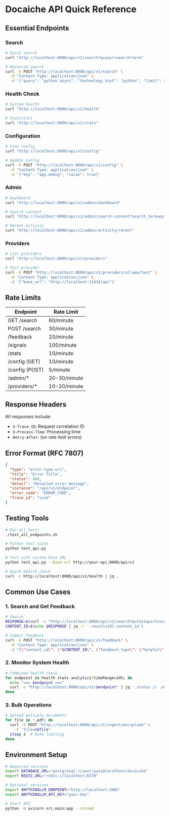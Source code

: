 # Docaiche API Quick Reference

## Essential Endpoints

### Search
```bash
# Quick search
curl "http://localhost:8000/api/v1/search?q=your+search+term"

# Advanced search
curl -X POST "http://localhost:8000/api/v1/search" \
  -H "Content-Type: application/json" \
  -d '{"query": "python async", "technology_hint": "python", "limit": 20}'
```

### Health Check
```bash
# System health
curl "http://localhost:8000/api/v1/health"

# Statistics
curl "http://localhost:8000/api/v1/stats"
```

### Configuration
```bash
# View config
curl "http://localhost:8000/api/v1/config"

# Update config
curl -X POST "http://localhost:8000/api/v1/config" \
  -H "Content-Type: application/json" \
  -d '{"key": "app.debug", "value": true}'
```

### Admin
```bash
# Dashboard
curl "http://localhost:8000/api/v1/admin/dashboard"

# Search content
curl "http://localhost:8000/api/v1/admin/search-content?search_term=python"

# Recent activity
curl "http://localhost:8000/api/v1/admin/activity/recent"
```

### Providers
```bash
# List providers
curl "http://localhost:8000/api/v1/providers"

# Test provider
curl -X POST "http://localhost:8000/api/v1/providers/ollama/test" \
  -H "Content-Type: application/json" \
  -d '{"base_url": "http://localhost:11434/api"}'
```

## Rate Limits

| Endpoint | Rate Limit |
|----------|-----------|
| GET /search | 60/minute |
| POST /search | 30/minute |
| /feedback | 20/minute |
| /signals | 100/minute |
| /stats | 10/minute |
| /config (GET) | 10/minute |
| /config (POST) | 5/minute |
| /admin/* | 20-30/minute |
| /providers/* | 10-20/minute |

## Response Headers

All responses include:
- `X-Trace-ID`: Request correlation ID
- `X-Process-Time`: Processing time
- `Retry-After`: (on rate limit errors)

## Error Format (RFC 7807)

```json
{
  "type": "error-type-uri",
  "title": "Error Title",
  "status": 400,
  "detail": "Detailed error message",
  "instance": "/api/v1/endpoint",
  "error_code": "ERROR_CODE",
  "trace_id": "uuid"
}
```

## Testing Tools

```bash
# Run all tests
./test_all_endpoints.sh

# Python test suite
python test_api.py

# Test with custom base URL
python test_api.py --base-url http://your-api:8000/api/v1

# Quick health check
curl -s http://localhost:8000/api/v1/health | jq .
```

## Common Use Cases

### 1. Search and Get Feedback
```bash
# Search
RESPONSE=$(curl -s "http://localhost:8000/api/v1/search?q=fastapi+tutorial")
CONTENT_ID=$(echo $RESPONSE | jq -r '.results[0].content_id')

# Submit feedback
curl -X POST "http://localhost:8000/api/v1/feedback" \
  -H "Content-Type: application/json" \
  -d "{\"content_id\": \"$CONTENT_ID\", \"feedback_type\": \"helpful\", \"rating\": 5}"
```

### 2. Monitor System Health
```bash
# Combined health check
for endpoint in health stats analytics?timeRange=24h; do
  echo "=== $endpoint ==="
  curl -s "http://localhost:8000/api/v1/$endpoint" | jq '.status // .overall_status // "OK"'
done
```

### 3. Bulk Operations
```bash
# Upload multiple documents
for file in *.pdf; do
  curl -X POST "http://localhost:8000/api/v1/ingestion/upload" \
    -F "file=@$file"
  sleep 2  # Rate limiting
done
```

## Environment Setup

```bash
# Required services
export DATABASE_URL="postgresql://user:pass@localhost/docaiche"
export REDIS_URL="redis://localhost:6379"

# Optional services
export ANYTHINGLLM_ENDPOINT="http://localhost:3001"
export ANYTHINGLLM_API_KEY="your-key"

# Start API
python -m uvicorn src.main:app --reload
```